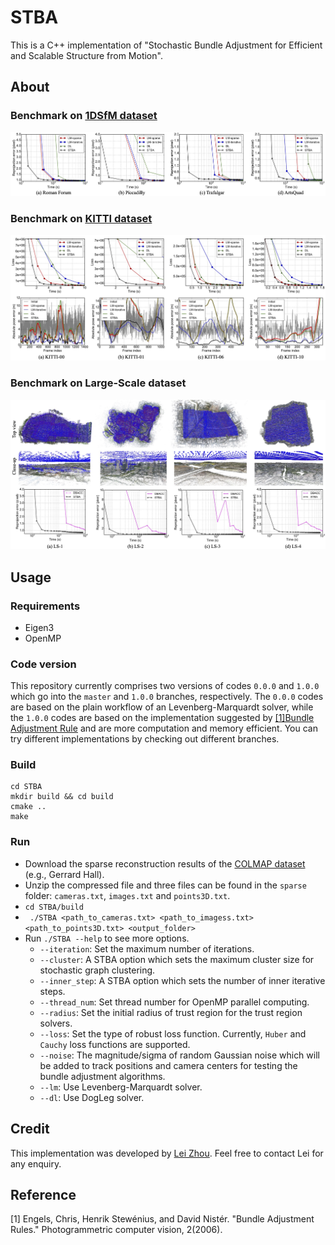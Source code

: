 # STBA
This is a C++ implementation of "Stochastic Bundle Adjustment for Efficient and Scalable Structure from Motion".

## About


### Benchmark on [1DSfM dataset](http://www.cs.cornell.edu/projects/1dsfm/)
![1DSfM](doc/1DSfM.jpg)


### Benchmark on [KITTI dataset](http://www.cvlibs.net/datasets/kitti/eval_odometry.php)
![KITTI](doc/KITTI.jpg)


### Benchmark on Large-Scale dataset
![largs_scale](doc/large_scale.jpg)



## Usage

### Requirements

* Eigen3
* OpenMP 

### Code version

This repository currently comprises two versions of codes ```0.0.0``` and ```1.0.0``` which go into the ```master``` and ```1.0.0``` branches, respectively.
The ```0.0.0``` codes are based on the plain workflow of an Levenberg-Marquardt solver, while the ```1.0.0``` codes are based on the implementation suggested by [[1]Bundle Adjustment Rule](http://citeseerx.ist.psu.edu/viewdoc/download?doi=10.1.1.222.3253&rep=rep1&type=pdf) and are more computation and memory efficient. You can try different implementations by checking out different branches.

### Build
 
 ```
 cd STBA
 mkdir build && cd build
 cmake ..
 make
 ```

### Run

* Download the sparse reconstruction results of the [COLMAP dataset](https://colmap.github.io/datasets.html) (e.g., Gerrard Hall).
* Unzip the compressed file and three files can be found in the `sparse` folder: `cameras.txt`, `images.txt` and `points3D.txt`.
* ``` cd STBA/build ```
* ``` ./STBA <path_to_cameras.txt> <path_to_imagess.txt>  <path_to_points3D.txt> <output_folder>```
* Run ```./STBA --help``` to see more options.
	* `--iteration`: Set the maximum number of iterations.
	* `--cluster`: A STBA option which sets the maximum cluster size for stochastic graph clustering.
	* `--inner_step`: A STBA option which sets the number of inner iterative steps.
	* `--thread_num`: Set thread number for OpenMP parallel computing.
	* `--radius`: Set the initial radius of trust region for the trust region solvers.
	* `--loss`: Set the type of robust loss function. Currently, `Huber` and `Cauchy` loss functions are supported.
	* `--noise`: The magnitude/sigma of random Gaussian noise which will be added to track positions and camera centers for testing the bundle adjustment algorithms.
	* `--lm`: Use Levenberg-Marquardt solver.
	* `--dl`: Use DogLeg solver.





## Credit

This implementation was developed by [Lei Zhou](https://zlthinker.github.io/). Feel free to contact Lei for any enquiry.

## Reference

[1] Engels, Chris, Henrik Stewénius, and David Nistér. "Bundle Adjustment Rules." Photogrammetric computer vision, 2(2006).